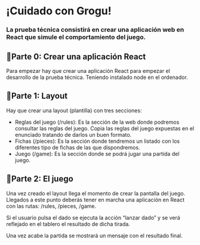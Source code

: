 <h1>¡Cuidado con Grogu!</h1>

<h3>La prueba técnica consistirá en crear una aplicación web en React que simule el comportamiento del juego. </h3>

<h2>🌌Parte 0: Crear una aplicación React</h2>
  <p>Para empezar hay que crear una aplicación React para empezar el desarrollo de la prueba técnica. Teniendo instalado node en el ordenador.</p>

<h2>🌌Parte 1: Layout</h2>
  <p>Hay que crear una layout (plantilla) con tres secciones:</p>
    <ul>
      <li>Reglas del juego (/rules): Es la sección de la web donde podremos consultar las reglas del juego. Copia las reglas del juego expuestas en el enunciado tratando de darlos       un buen formato.</li>
      <li>Fichas (/pieces): Es la sección donde tendremos un listado con los diferentes tipo de fichas de las que dispondremos.</li>
      <li>Juego (/game): Es la sección donde se podrá jugar una partida del juego.</li>
    </ul>

<h2>🌌Parte 2: El juego</h2>
  <p>Una vez creado el layout llega el momento de crear la pantalla del juego. Llegados a este punto deberás tener en marcha una aplicación en React con las rutas: /rules,       /pieces, /game.</p>
  <p>Si el usuario pulsa el dado se ejecuta la acción “lanzar dado” y se verá reflejado en el tablero el resultado de dicha tirada.</p>
  <p>Una vez acabe la partida se mostrará un mensaje con el resultado final.</p>

